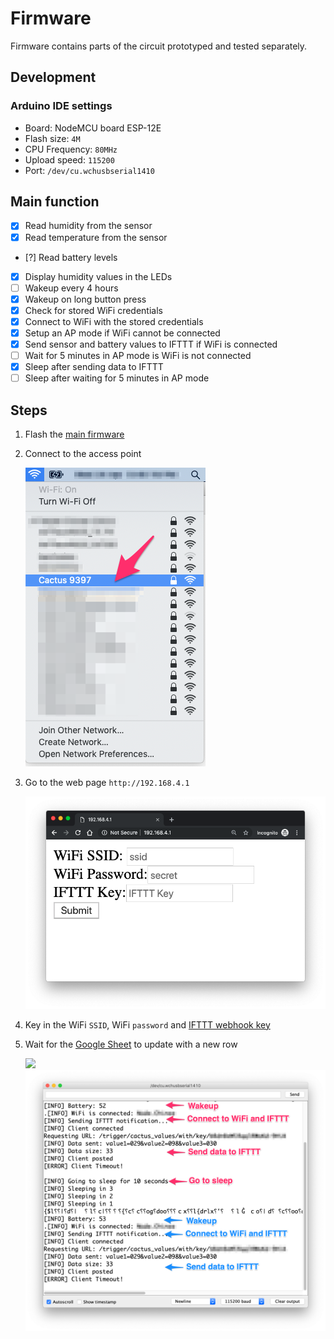 # Firmware

Firmware contains parts of the circuit prototyped and tested separately.

## Development

### Arduino IDE settings

- Board: NodeMCU board ESP-12E
- Flash size: `4M`
- CPU Frequency: `80MHz`
- Upload speed: `115200`
- Port: `/dev/cu.wchusbserial1410`

## Main function

- [x] Read humidity from the sensor
- [x] Read temperature from the sensor
- [?] Read battery levels
- [x] Display humidity values in the LEDs
- [ ] Wakeup every 4 hours
- [x] Wakeup on long button press
- [x] Check for stored WiFi credentials
- [x] Connect to WiFi with the stored credentials
- [x] Setup an AP mode if WiFi cannot be connected
- [x] Send sensor and battery values to IFTTT if WiFi is connected
- [ ] Wait for 5 minutes in AP mode is WiFi is not connected
- [x] Sleep after sending data to IFTTT
- [ ] Sleep after waiting for 5 minutes in AP mode

## Steps

1. Flash the [main firmware](firmware.ino)
1. Connect to the access point

    ![](access_point.png)
1. Go to the web page `http://192.168.4.1`

    ![](webpage.png)
1. Key in the WiFi `SSID`, WiFi `password` and [IFTTT webhook key](https://ifttt.com/services/maker_webhooks/settings)
1. Wait for the [Google Sheet](https://docs.google.com/spreadsheets/d/1qedLXiCeU6vCwEvv3JqwrVWjrriB8L3DA9Xp-g01Jk0/edit?usp=sharing) to update with a new row

    ![](google-sheets.png)
    ![](console.png)
